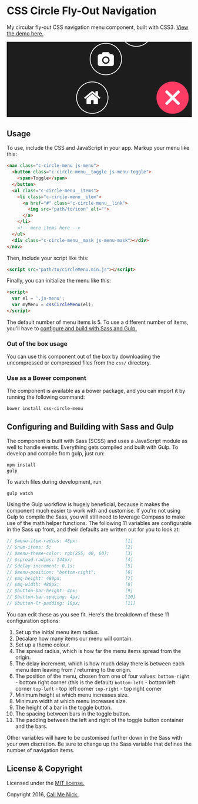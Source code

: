 # CSS Circle Fly-Out Navigation

My circular fly-out CSS navigation menu component, built with CSS3. [View the demo here.](http://callmenick.com/_development/css-circle-menu/)

![Circle fly out menu](css-circle-menu-featured.png)

## Usage

To use, include the CSS and JavaScript in your app. Markup your menu like this:

```html
<nav class="c-circle-menu js-menu">
  <button class="c-circle-menu__toggle js-menu-toggle">
    <span>Toggle</span>
  </button>
  <ul class="c-circle-menu__items">
    <li class="c-circle-menu__item">
      <a href="#" class="c-circle-menu__link">
        <img src="path/to/icon" alt="">
      </a>
    </li>
    <!-- more items here -->
  </ul>
  <div class="c-circle-menu__mask js-menu-mask"></div>
</nav>
```

Then, include your script like this:

```html
<script src="path/to/circleMenu.min.js"></script>
```

Finally, you can initialize the menu like this:

```html
<script>
  var el = '.js-menu';
  var myMenu = cssCircleMenu(el);
</script>
```

The default number of menu items is 5. To use a different number of items, you'll have to [configure and build with Sass and Gulp.](#configuring-and-building-with-sass-and-gulp)

### Out of the box usage

You can use this component out of the box by downloading the uncompressed or compressed files from the `css/` directory.

### Use as a Bower component

The component is available as a bower package, and you can import it by running the following command:

```
bower install css-circle-menu
```

## Configuring and Building with Sass and Gulp

The component is built with Sass (SCSS) and uses a JavaScript module as well to handle events. Everything gets compiled and built with Gulp. To develop and compile from gulp, just run:

```
npm install
gulp
```

To watch files during development, run

```
gulp watch
```

Using the Gulp workflow is hugely beneficial, because it makes the component much easier to work with and customise. If you're not using Gulp to compile the Sass, you will still need to leverage Compass to make use of the math helper functions. The following 11 variables are configurable in the Sass up front, and their defaults are written out for you to look at:

```scss
// $menu-item-radius: 48px;                  [1]
// $num-items: 5;                            [2]
// $menu-theme-color: rgb(255, 40, 60);      [3]
// $spread-radius: 144px;                    [4]
// $delay-increment: 0.1s;                   [5]
// $menu-position: "bottom-right";           [6]
// $mq-height: 480px;                        [7]
// $mq-width: 480px;                         [8]
// $button-bar-height: 4px;                  [9]
// $button-bar-spacing: 4px;                 [10]
// $button-lr-padding: 10px;                 [11]
```

You can edit these as you see fit. Here's the breakdown of these 11 configuration options:

1. Set up the initial menu item radius.
2. Decalare how many items our menu will contain.
3. Set up a theme colour.
4. The spread radius, which is how far the menu items spread from the origin.
5. The delay increment, which is how much delay there is between each menu
   item leaving from / returning to the origin.
6. The position of the menu, chosen from one of four values:
       `bottom-right`   - bottom right corner (this is the default)
       `bottom-left`    - bottom left corner
       `top-left`       - top left corner
       `top-right`      - top right corner
7. Minimum height at which menu increases size.
8. Minimum width at which menu increases size.
9. The height of a bar in the toggle button.
10. The spacing between bars in the toggle button.
11. The padding between the left and right of the toggle button container and
    the bars.

Other variables will have to be customised further down in the Sass with your own discretion. Be sure to change up the Sass variable that defines the number of navigation items.

## License & Copyright

Licensed under the [MIT license.](http://www.opensource.org/licenses/mit-license.php)

Copyright 2016, [Call Me Nick.](http://callmenick.com)
